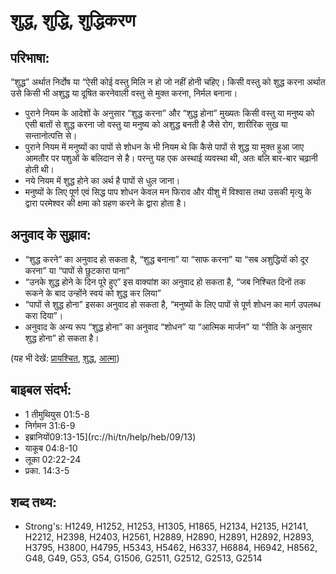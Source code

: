 # शुद्ध, शुद्धि, शुद्धिकरण #

## परिभाषा: ##

“शुद्ध” अर्थात निर्दोष या “ऐसी कोई वस्तु मिलि न हो जो नहीं होनी चहिए। किसी वस्तु को शुद्ध करना अर्थात उसे किसी भी अशुद्ध या दूषित करनेवाली वस्तु से मुक्त करना, निर्मल बनाना।

* पुराने नियम के आदेशों के अनुसार “शुद्ध करना” और “शुद्ध होना” मुख्यतः किसी वस्तु या मनुष्य को एसी बातों से शुद्ध करना जो वस्तु या मनुष्य को अशुद्ध बनती है जैसे रोग, शारीरिक सुख या सन्तानोत्पत्ति से।
* पुराने नियम में मनुष्यों का पापों से शोधन के भी नियम थे कि कैसे पापों से शुद्ध या मुक्त हुआ जाए आमतौर पर पशुओं के बलिदान से है। परन्तु यह एक अस्थाई व्यवस्था थी, अतः बलि बार-बार चढ़ानी होती थी।
* नये नियम में शुद्ध होने का अर्थ है पापों से धुल जाना।
* मनुष्यों के लिए पूर्ण एवं सिद्ध पाप शोधन केवल मन फिराव और यीशु में विश्वास तथा उसकी मृत्यु के द्वारा परमेश्वर की क्षमा को ग्रहण करने के द्वारा होता है।

## अनुवाद के सुझाव: ##

* “शुद्ध करने” का अनुवाद हो सकता है, “शुद्ध बनाना” या “साफ करना” या “सब अशुद्धियों को दूर करना” या “पापों से छुटकारा पाना”
* “उनके शुद्ध होने के दिन पूरे हुए” इस वाक्यांश का अनुवाद हो सकता है, “जब निश्चित दिनों तक रूकने के बाद उन्होंने स्वयं को शुद्ध कर लिया”
* “पापों से शुद्ध होना” इसका अनुवाद हो सकता है, “मनुष्यों के लिए पापों से पूर्ण शोधन का मार्ग उपलब्ध करा दिया”।
* अनुवाद के अन्य रूप “शुद्ध होना” का अनुवाद “शोधन” या “आत्मिक मार्जन” या “रीति के अनुसार शुद्ध होना” हो सकता है।

(यह भी देखें: [प्रायश्चित](../atonement.md), [शुद्ध](../clean.md), [आत्मा](../spirit.md))

## बाइबल संदर्भ: ##

* 1 तीमुथियुस 01:5-8
* निर्गमन 31:6-9
* इब्रानियों09:13-15](rc://hi/tn/help/heb/09/13)
* याकूब 04:8-10
* लूका 02:22-24
* प्रका. 14:3-5

## शब्द तथ्य: ##

* Strong's: H1249, H1252, H1253, H1305, H1865, H2134, H2135, H2141, H2212, H2398, H2403, H2561, H2889, H2890, H2891, H2892, H2893, H3795, H3800, H4795, H5343, H5462, H6337, H6884, H6942, H8562, G48, G49, G53, G54, G1506, G2511, G2512, G2513, G2514
